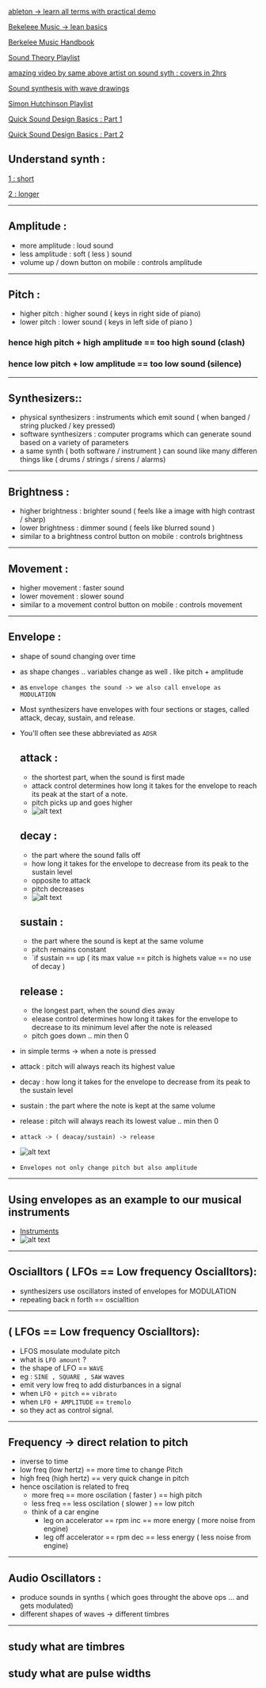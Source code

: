 [ableton -> learn all terms with practical demo](https://learningsynths.ableton.com/en/get-started)

[Bekeleee Music -> lean basics](https://youtu.be/c3udLCvoCC0?si=mx8gIaThQ076_z3K)

[Berkelee Music Handbook](Berkelee_Music_Prodn_Handbook.pdf)

[Sound Theory Playlist](https://www.youtube.com/playlist?list=PLbhhI_j7e0uZpxHIJ9RqL5qowUUQM7kvD)

[amazing video by same above artist on sound syth :  covers in 2hrs](https://youtu.be/jWorjBDcty4?si=dQU4Kd_rXTuK0Q8L)

[Sound synthesis with wave drawings](https://youtube.com/playlist?list=PLN5UCK4omWX0VvC-5ASJ55bMWS5oUHmpi&si=8NQYBWaKEb8qh4kG)

[Simon Hutchinson Playlist](https://www.youtube.com/playlist?list=PL7w4cOVVxL6HWGokiABmiZnssYQjo_UFd)

[Quick Sound Design Basics : Part 1 ](https://youtu.be/cPxE9-Dr3EI?si=FJP_5B8YBu1aMCGU)

[Quick Sound Design Basics : Part 2 ](https://youtu.be/NJLIS2MkFe4?si=Yabp2Ei0sa9W5R-3)

## Understand synth : 

[1 : short](https://youtu.be/LJ4jN_Tmnuo?si=a0JG2zTo-YXOet5b)

[2 : longer](https://youtu.be/XmI33zP51Us?si=SI7y-vtMJxza02lx)


--------------------

## Amplitude :

- more amplitude : loud sound
- less amplitude : soft ( less ) sound
- volume up / down button on mobile : controls amplitude

--------------------

## Pitch :

- higher pitch : higher sound ( keys in right side of piano)
- lower pitch : lower sound ( keys in left side of piano ) 

### hence high pitch + high amplitude == too high sound (clash)
### hence low pitch + low amplitude == too low sound (silence)

------------

## Synthesizers::

- physical synthesizers : instruments which emit sound ( when banged / string plucked / key pressed)
- software synthesizers : computer programs which can generate sound based on a variety of parameters
- a same synth ( both software / instrument ) can sound like many differen things like ( drums / strings / sirens / alarms)
------------

## Brightness :

- higher brightness : brighter sound ( feels like a image with high contrast / sharp)
- lower brightness : dimmer sound ( feels like blurred sound )
- similar to a brightness control button on mobile : controls brightness

----------

## Movement :

- higher movement : faster sound
- lower movement : slower sound
- similar to a movement control button on mobile : controls movement

--------------------

## Envelope :

- shape of sound changing over time 
- as shape changes .. variables change as well . like pitch + amplitude 
- as `envelope changes the sound -> we also call envelope as MODULATION`
- Most synthesizers have envelopes with four sections or stages, called attack, decay, sustain, and release. 
- You'll often see these abbreviated as `ADSR`

    ## attack :
    - the shortest part, when the sound is first made
    - attack control determines how long it takes for the envelope to reach its peak at the start of a note.
    - pitch picks up and goes higher
    - ![alt text](image-1.png)

    ## decay :
    - the part where the sound falls off
    - how long it takes for the envelope to decrease from its peak to the sustain level
    - opposite to attack
    - pitch decreases
    - ![alt text](image.png)

    ## sustain :
    - the part where the sound is kept at the same volume
    - pitch remains constant
    - `if sustain == up ( its max value == pitch is highets value == no use of decay  )


    ## release :
    - the longest part, when the sound dies away
    - elease control determines how long it takes for the envelope to decrease to its minimum level after the note is released
    - pitch goes down .. min then 0


- in simple terms -> when a note is pressed 
- attack : pitch will always reach its highest value
- decay : how long it takes for the envelope to decrease from its peak to the sustain level
- sustain : the part where the note is kept at the same volume
- release : pitch will always reach its lowest value .. min then 0
- `attack -> ( deacay/sustain) -> release`
- ![alt text](image-2.png)


- `Envelopes not only change pitch but also amplitude`

---------------

## Using envelopes as an example to our musical instruments

- [Instruments](https://learningsynths.ableton.com/en/envelopes/matching-envelopes)
- ![alt text](image-3.png)

-----------------

## Oscialltors ( LFOs == Low frequency Oscialltors): 

- synthesizers use oscillators insted of envelopes for MODULATION 
- repeating back n forth == oscialltion
-----------

## ( LFOs == Low frequency Oscialltors): 

- LFOS mosulate modulate pitch 
- what is `LFO amount` ?
- the shape of LFO == `WAVE`
- eg : `SINE , SQUARE , SAW` waves
- emit very low freq to add disturbances in a signal
- when `LFO + pitch` == `vibrato`
- when `LFO + AMPLITUDE` == `tremolo`
- so they act as control signal. 
----------------------------

## Frequency  -> direct relation to pitch 
- inverse to time 
- low freq (low hertz) == more time to change Pitch
- high freq (high hertz) == very quick change in pitch
- hence oscilation is related to freq 
    - more freq == more oscilation ( faster ) == high pitch
    - less freq == less oscilation ( slower ) == low pitch
    - think of a car engine 
        - leg on accelerator == rpm inc == more energy ( more noise from engine)
        - leg off accelerator == rpm dec == less energy ( less noise from engine)

------------------------

## Audio Oscillators :

- produce sounds in synths ( which goes throught the above ops ... and gets modulated)
- different shapes of waves -> different timbres 

--------------------------

## study what are timbres 

## study what are pulse widths